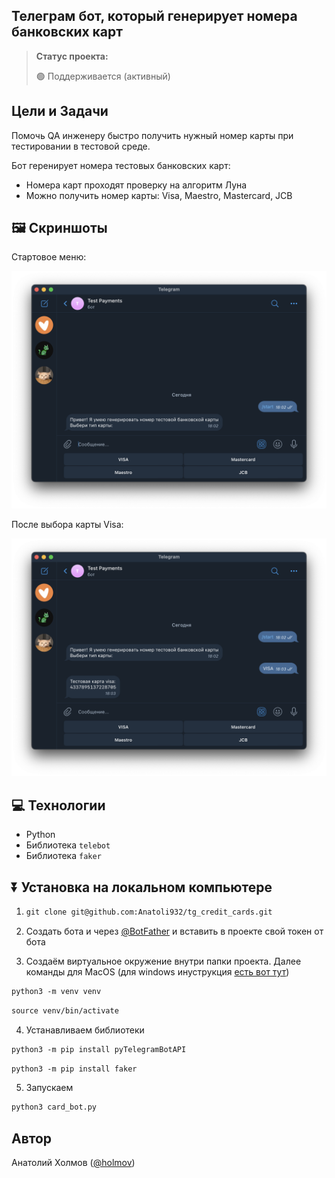 <h2>Телеграм бот, который генерирует номера банковских карт</h2>

> **Статус проекта:**
>
> 🟢 Поддерживается (активный) 

## Цели и Задачи
Помочь QA инженеру быстро получить нужный номер карты при тестировании в тестовой среде.

Бот геренирует номера тестовых банковских карт:
* Номера карт проходят проверку на алгоритм Луна
* Можно получить номер карты: Visa, Maestro, Mastercard, JCB

## 🖼 Скриншоты

Стартовое меню:

![image](https://raw.githubusercontent.com/German-D/tg_credit_cards/main/static/bot_menu.png)

После выбора карты Visa:

![image](https://raw.githubusercontent.com/German-D/tg_credit_cards/main/static/visa_card.png)


## 💻 Технологии

* Python
* Библиотека `telebot`
* Библиотека `faker`

## ⏬ Установка на локальном компьютере

1. ``` markdown
   git clone git@github.com:Anatoli932/tg_credit_cards.git
   ```
2. Создать бота и через [@BotFather](https://t.me/BotFather) и вставить в проекте свой токен от бота

3. Создаём виртуальное окружение внутри папки проекта.
Далее команды для MacOS (для windows инуструкция [есть вот тут](https://realpython.com/python-virtual-environments-a-primer/#create-it))

``` markdown
python3 -m venv venv
```

``` markdown
source venv/bin/activate
```
4. Устанавливаем библиотеки

``` markdown
python3 -m pip install pyTelegramBotAPI
```

``` markdown
python3 -m pip install faker
```

5. Запускаем
``` markdown
python3 card_bot.py
```

## Автор

Анатолий Холмов ([@holmov](https://t.me/holmov))
